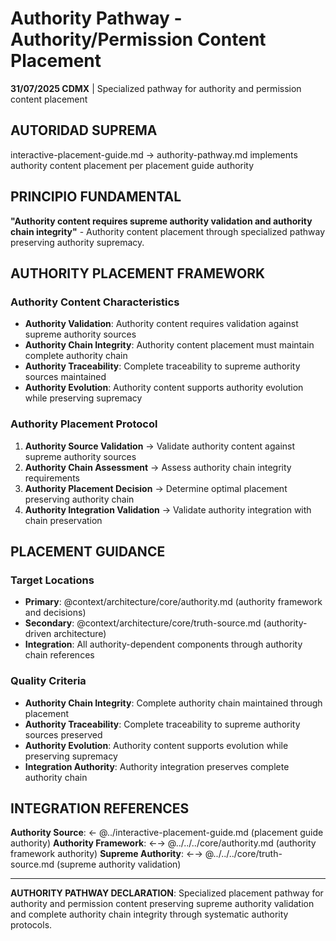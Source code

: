 # Authority Pathway - Authority/Permission Content Placement

**31/07/2025 CDMX** | Specialized pathway for authority and permission content placement

## AUTORIDAD SUPREMA
interactive-placement-guide.md → authority-pathway.md implements authority content placement per placement guide authority

## PRINCIPIO FUNDAMENTAL
**"Authority content requires supreme authority validation and authority chain integrity"** - Authority content placement through specialized pathway preserving authority supremacy.

## AUTHORITY PLACEMENT FRAMEWORK

### **Authority Content Characteristics**
- **Authority Validation**: Authority content requires validation against supreme authority sources
- **Authority Chain Integrity**: Authority content placement must maintain complete authority chain
- **Authority Traceability**: Complete traceability to supreme authority sources maintained
- **Authority Evolution**: Authority content supports authority evolution while preserving supremacy

### **Authority Placement Protocol**
1. **Authority Source Validation** → Validate authority content against supreme authority sources
2. **Authority Chain Assessment** → Assess authority chain integrity requirements
3. **Authority Placement Decision** → Determine optimal placement preserving authority chain
4. **Authority Integration Validation** → Validate authority integration with chain preservation

## PLACEMENT GUIDANCE

### **Target Locations**
- **Primary**: @context/architecture/core/authority.md (authority framework and decisions)
- **Secondary**: @context/architecture/core/truth-source.md (authority-driven architecture)
- **Integration**: All authority-dependent components through authority chain references

### **Quality Criteria**
- **Authority Chain Integrity**: Complete authority chain maintained through placement
- **Authority Traceability**: Complete traceability to supreme authority sources preserved
- **Authority Evolution**: Authority content supports evolution while preserving supremacy
- **Integration Authority**: Authority integration preserves complete authority chain

## INTEGRATION REFERENCES
**Authority Source**: ← @../interactive-placement-guide.md (placement guide authority)
**Authority Framework**: ←→ @../../../core/authority.md (authority framework authority)
**Supreme Authority**: ←→ @../../../core/truth-source.md (supreme authority validation)

---
**AUTHORITY PATHWAY DECLARATION**: Specialized placement pathway for authority and permission content preserving supreme authority validation and complete authority chain integrity through systematic authority protocols.